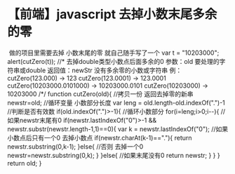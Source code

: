 # 【前端】javascript 去掉小数末尾多余的零


 做的项目里需要去掉 小数末尾的零 就自己随手写了一个
var t = "10203000"; alert(cutZero(t)); //* 去掉double类型小数点后面多余的0 参数：old 要处理的字符串或double 返回值：newStr 没有多余零的小数或字符串 例： cutZero(123.000) -> 123 cutZero(123.0001) -> 123.0001 cutZero(10203000.0101000) -> 10203000.0101 cutZero(10203000) -> 10203000 /*/ function cutZero(old){ //拷贝一份 返回去掉零的新串 newstr=old; //循环变量 小数部分长度 var leng = old.length-old.indexOf(".")-1 //判断是否有效数 if(old.indexOf(".")>-1){ //循环小数部分 for(i=leng;i>0;i--){ //如果newstr末尾有0 if(newstr.lastIndexOf("0")>-1 && newstr.substr(newstr.length-1,1)==0){ var k = newstr.lastIndexOf("0"); //如果小数点后只有一个0 去掉小数点 if(newstr.charAt(k-1)=="."){ return newstr.substring(0,k-1); }else{ //否则 去掉一个0 newstr=newstr.substring(0,k); } }else{ //如果末尾没有0 return newstr; } } } return old; }

 


